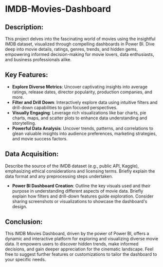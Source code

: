 # IMDB-Movies-Dashboard

## Description:

This project delves into the fascinating world of movies using the insightful IMDB dataset, visualized through compelling dashboards in Power BI. Dive deep into movie details, ratings, genres, trends, and hidden gems, empowering informed decision-making for movie lovers, data enthusiasts, and business professionals alike.

## Key Features:

* **Explore Diverse Metrics**: Uncover captivating insights into average ratings, release dates, director popularity, production companies, and more.
* **Filter and Drill Down**: Interactively explore data using intuitive filters and drill-down capabilities to gain focused perspectives.
* **Visually Engaging**: Leverage rich visualizations like bar charts, pie charts, maps, and scatter plots to enhance data understanding and storytelling.
* **Powerful Data Analysis**: Uncover trends, patterns, and correlations to glean valuable insights into audience preferences, marketing strategies, and movie success factors.

## Data Acquisition:

Describe the source of the IMDB dataset (e.g., public API, Kaggle), emphasizing ethical considerations and licensing terms.
Briefly explain the data format and any preprocessing steps undertaken.
* **Power BI Dashboard Creation**:
Outline the key visuals used and their purpose in understanding different aspects of movie data.
Briefly explain how filters and drill-down features guide exploration.
Consider sharing screenshots or visualizations to showcase the dashboard's design.

## Conclusion:

This IMDB Movies Dashboard, driven by the power of Power BI, offers a dynamic and interactive platform for exploring and visualizing diverse movie data. It empowers users to discover hidden trends, make informed decisions, and gain deeper appreciation for the cinematic landscape. Feel free to suggest further features or customizations to tailor the dashboard to your specific needs.

